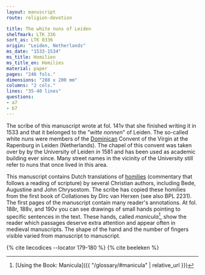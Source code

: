 ```yaml
---
layout: manuscript
route: religion-devotion

title: The white nuns of Leiden
shelfmark: LTK 336
sort_as: LTK 0336
origin: "Leiden, Netherlands"
ms_date: "1533-1534"
ms_title: Homilien
ms_title_en: Homilies
material: paper
pages: "246 fols."
dimensions: "288 x 200 mm"
columns: "2 cols."
lines: "35-40 lines"
questions:
- a7
- b7
---
```


The scribe of this manuscript wrote at fol. <span data-fol="141v" class="fref">141v</span> that she finished
writing it in 1533 and that it belonged to the "*witte nonnen*" of
Leiden. The so-called white nuns were members of the
[Dominican](https://en.wikipedia.org/wiki/Dominican_Order) Convent of
the Virgin at the Rapenburg in Leiden (Netherlands). The chapel of this
convent was taken over by by the University of Leiden in 1581 and has
been used as academic building ever since. Many street names in the
vicinity of the University still refer to nuns that once lived in this
area.

This manuscript contains Dutch translations of
[homilies](https://en.wikipedia.org/wiki/Homily) (commentary that
follows a reading of scripture) by several Christian authors, including
Bede, Augustine and John Chrysostom. The scribe has copied these
homilies from the first book of Collationes by Dirc van Herxen (see also
BPL 2231). The first pages of the manuscript contain many reader's
annotations. At fol. <span data-fol="188r" class="fref">188r</span>, <span data-fol="188v" class="fref">188v</span>, and <span data-fol="190v" class="fref">190v</span> you can see drawings of small
hands pointing to specific sentences in the text. These hands, called
*manicula*[^1], show the reader which passages deserve extra attention and
appear often in medieval manuscripts. The shape of the hand and the
number of fingers visible varied from manuscript to manuscript.

[^1]: [Using the Book: Manicula]({{ "/glossary/#manicula" | relative_url }})

{% cite liecodices --locator 179-180 %}
{% cite beeleken %}
